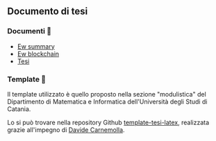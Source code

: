 ## Documento di tesi

### Documenti 📖
- [Ew summary](./EW_summary.pdf)
- [Ew blockchain](./EW_blockchain.pdf)
- [Tesi](./Tesi.pdf)

### Template 🔧
Il template utilizzato è quello proposto nella sezione "modulistica" del Dipartimento di Matematica e Informatica dell'Università degli Studi di Catania.

Lo si può trovare nella repository Github [template-tesi-latex](https://github.com/UNICT-DMI/template-tesi-latex), realizzata grazie all'impegno di [Davide Carnemolla](https://github.com/Herbrant).